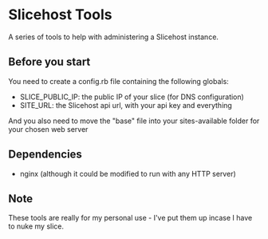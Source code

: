 Slicehost Tools
===============

A series of tools to help with administering a Slicehost instance.

Before you start
----------------

You need to create a config.rb file containing the following globals:
- SLICE_PUBLIC_IP: the public IP of your slice (for DNS configuration)
- SITE_URL: the Slicehost api url, with your api key and everything

And you also need to move the "base" file into your sites-available folder for your chosen web server

Dependencies
------------

- nginx (although it could be modified to run with any HTTP server)

Note
----

These tools are really for my personal use - I've put them up incase I have to nuke my slice.
